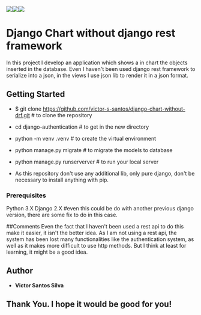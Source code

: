 <img src='https://img.shields.io/badge/Python3-Django2-yellowgreen.svg'/><img src='https://img.shields.io/badge/Javascript-json-yellowgreen.svg'/><img src='https://img.shields.io/badge/Without-DRF-green.svg'/>
# Django Chart without django rest framework
In this project I develop an application which shows a in chart the objects inserted in the database. Even I haven't been used django rest framework to serialize into a json, in the views I use json lib to render it in a json format.    

## Getting Started
* $ git clone https://github.com/victor-s-santos/django-chart-without-drf.git # to clone the repository
* cd django-authentication # to get in the new directory
* python -m venv .venv # to create the virtual environment
* python manage.py migrate # to migrate the models to database
* python manage.py runserverver # to run your local server

* As this repository don't use any additional lib, only pure django, don't be necessary to install anything with pip.

### Prerequisites
Python 3.X
Django 2.X #even this could be do with another previous django version, there are some fix to do in this case.

##Comments
Even the fact that I haven't been used a rest api to do this make it easier, it isn't the better idea. As I am not using a rest api, the system has been lost many functionalities like the authentication system, as well as it makes more difficult to use http methods. But I think at least for learning, it might be a good idea.

## Author
* **Victor Santos Silva** 

## Thank You. I hope it would be good for you!
